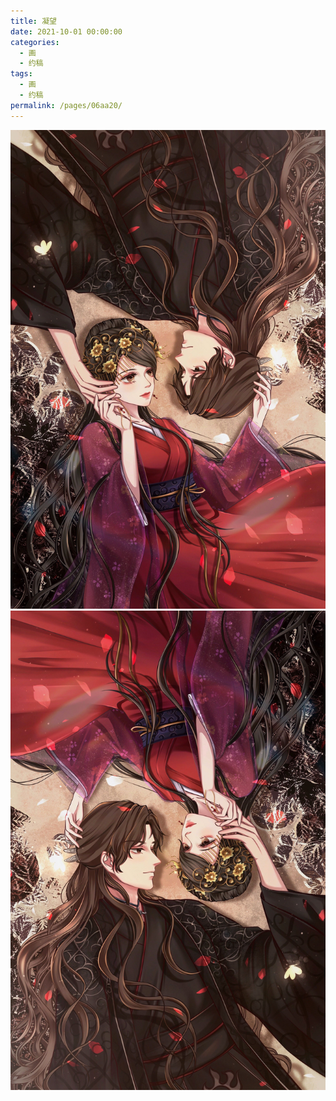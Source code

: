 ```yaml
---
title: 凝望
date: 2021-10-01 00:00:00
categories: 
  - 画
  - 约稿
tags: 
  - 画
  - 约稿
permalink: /pages/06aa20/
---
```


![7.1](/img/bingzhenqishui/7.1.jpg)
![7.2](/img/bingzhenqishui/7.2.jpg)
